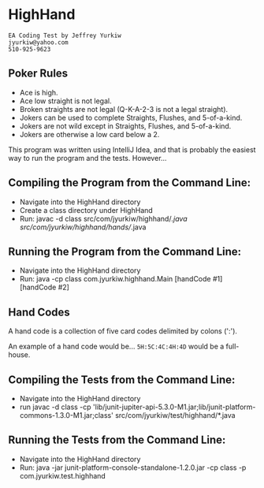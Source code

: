 # HighHand
    EA Coding Test by Jeffrey Yurkiw
    jyurkiw@yahoo.com
    510-925-9623

## Poker Rules
* Ace is high.
* Ace low straight is not legal.
* Broken straights are not legal (Q-K-A-2-3 is not a legal straight).
* Jokers can be used to complete Straights, Flushes, and 5-of-a-kind.
* Jokers are not wild except in Straights, Flushes, and 5-of-a-kind.
* Jokers are otherwise a low card below a 2.

This program was written using IntelliJ Idea, and that is probably the easiest way to run the program and the tests. However...

## Compiling the Program from the Command Line:

* Navigate into the HighHand directory
* Create a class directory under HighHand
* Run: javac -d class src/com/jyurkiw/highhand/*.java src/com/jyurkiw/highhand/hands/*.java

## Running the Program from the Command Line:

* Navigate into the HighHand directory
* Run: java -cp class com.jyurkiw.highhand.Main [handCode #1] [handCode #2]

## Hand Codes

A hand code is a collection of five card codes delimited by colons (':').

An example of a hand code would be...
`5H:5C:4C:4H:4D` would be a full-house.

## Compiling the Tests from the Command Line:

* Navigate into the HighHand directory
* run javac -d class -cp 'lib/junit-jupiter-api-5.3.0-M1.jar;lib/junit-platform-commons-1.3.0-M1.jar;class' src/com/jyurkiw/test/highhand/*.java

## Running the Tests from the Command Line:

* Navigate into the HighHand directory
* Run: java -jar junit-platform-console-standalone-1.2.0.jar -cp class -p com.jyurkiw.test.highhand
